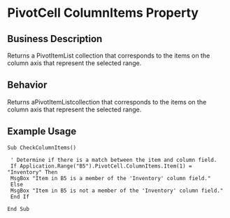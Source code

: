 # PivotCell ColumnItems Property

## Business Description
Returns a PivotItemList collection that corresponds to the items on the column axis that represent the selected range.

## Behavior
Returns aPivotItemListcollection that corresponds to the items on the column axis that represent the selected range.

## Example Usage
```vba
Sub CheckColumnItems() 
 
 ' Determine if there is a match between the item and column field. 
 If Application.Range("B5").PivotCell.ColumnItems.Item(1) = "Inventory" Then 
 MsgBox "Item in B5 is a member of the 'Inventory' column field." 
 Else 
 MsgBox "Item in B5 is not a member of the 'Inventory' column field." 
 End If 
 
End Sub
```